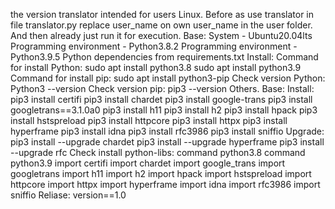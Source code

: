 the version translator intended for users Linux. Before as use translator in file translator.py replace user_name on own user_name in the user folder. And then already just run it for execution.
Base:
System - Ubuntu20.04lts
Programming environment - Python3.8.2
Programming environment - Python3.9.5
Python dependencies from requirements.txt
Install:
Command for install Python:
sudo apt install python3.8
sudo apt install python3.9
Command for install pip:
sudo apt install python3-pip
Check version Python:
Python3 --version
Check version pip:
pip3 --version
Others.
Base:
Install:
pip3 install certifi
pip3 install chardet
pip3 install google-trans
pip3 install googletrans==3.1.0a0
pip3 install h11
pip3 install h2
pip3 install hpack
pip3 install hstspreload
pip3 install httpcore
pip3 install httpx
pip3 install hyperframe
pip3 install idna
pip3 install rfc3986
pip3 install sniffio
Upgrade:
pip3 install --upgrade chardet
pip3 install --upgrade hyperframe
pip3 install --upgrade rfc
Check install python-libs:
command python3.8
command python3.9
import certifi
import chardet
import google_trans
import googletrans
import h11
import h2
import hpack
import hstspreload
import httpcore
import httpx
import hyperframe
import idna
import rfc3986
import sniffio
Reliase:
version==1.0
